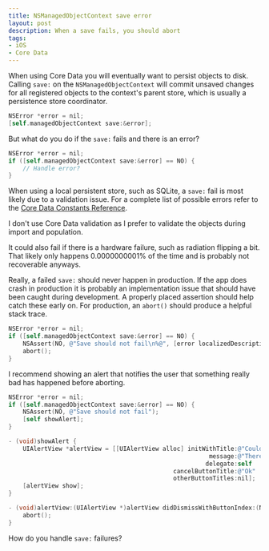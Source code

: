 ```yaml
---
title: NSManagedObjectContext save error
layout: post
description: When a save fails, you should abort
tags:
- iOS
- Core Data
---
```


When using Core Data you will eventually want to persist objects to disk. Calling `save:` on the `NSManagedObjectContext` will commit unsaved changes for all registered objects to the context's parent store, which is usually a persistence store coordinator.

```objective-c
NSError *error = nil;
[self.managedObjectContext save:&error];
```

But what do you do if the `save:` fails and there is an error?

```objective-c
NSError *error = nil;
if ([self.managedObjectContext save:&error] == NO) {
    // Handle error?
}
```

When using a local persistent store, such as SQLite, a `save:` fail is most likely due to a validation issue. For a complete list of possible errors refer to the [Core Data Constants Reference](https://developer.apple.com/library/mac/documentation/Cocoa/Reference/CoreDataFramework/Miscellaneous/CoreData_Constants/Reference/reference.html#//apple_ref/c/data/NSPersistentStoreSaveConflictsErrorKey "Core Data Constants Reference").

I don't use Core Data validation as I prefer to validate the objects during import and population.

It could also fail if there is a hardware failure, such as radiation flipping a bit. That likely only happens 0.0000000001% of the time and is probably not recoverable anyways.

Really, a failed `save:` should never happen in production. If the app does crash in production it is probably an implementation issue that should have been caught during development. A properly placed assertion should help catch these early on. For production, an `abort()` should produce a helpful stack trace.

```objective-c
NSError *error = nil;
if ([self.managedObjectContext save:&error] == NO) {
    NSAssert(NO, @"Save should not fail\n%@", [error localizedDescription]);
    abort();
}
```

I recommend showing an alert that notifies the user that something really bad has happened before aborting.

```objective-c
NSError *error = nil;
if ([self.managedObjectContext save:&error] == NO) {
    NSAssert(NO, @"Save should not fail");
    [self showAlert];
}

- (void)showAlert {
    UIAlertView *alertView = [[UIAlertView alloc] initWithTitle:@"Could Not Save Data"
                                                        message:@"There was a problem saving your data but it is not your fault. If you restart the app, you can try again. Please contact support (suppor@domain.com) and notify them of this issue."
                                                       delegate:self
                                              cancelButtonTitle:@"Ok"
                                              otherButtonTitles:nil];
    [alertView show];
}

- (void)alertView:(UIAlertView *)alertView didDismissWithButtonIndex:(NSInteger)buttonIndex {
    abort();
}

```

How do you handle `save:` failures?
